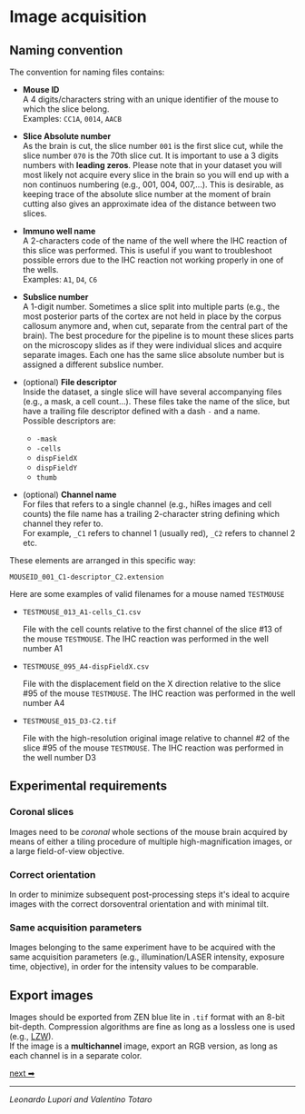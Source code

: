 # Image acquisition

## Naming convention

The convention for naming files contains:

- **Mouse ID**  
A 4 digits/characters string with an unique identifier of the mouse to which the slice belong.  
Examples: `CC1A`, `0014`, `AACB`
- **Slice Absolute number**  
As the brain is cut, the slice number `001` is the first slice cut, while the slice number `070` is the 70th slice cut. It is important to use a 3 digits numbers with **leading zeros**. Please note that in your dataset you will most likely not acquire every slice in the brain so you will end up with a non continuos numbering (e.g., 001, 004, 007,...). This is desirable, as keeping trace of the absolute slice number at the moment of brain cutting also gives an approximate idea of the distance between two slices.
- **Immuno well name**  
A 2-characters code of the name of the well where the IHC reaction of this slice was performed. This is useful if you want to troubleshoot possible errors due to the IHC reaction not working properly in one of the wells.  
Examples: `A1`, `D4`, `C6`
- **Subslice number**  
A 1-digit number. Sometimes a slice split into multiple parts (e.g., the most posterior parts of the cortex are not held in place by the corpus callosum anymore and, when cut, separate from the central part of the brain). The best procedure for the pipeline is to mount these slices parts on the microscopy slides as if they were individual slices and acquire separate images. Each one has the same slice absolute number but is assigned a different subslice number.  

- (optional) **File descriptor**  
Inside the dataset, a single slice will have several accompanying files (e.g., a mask, a cell count...). These files take the name of the slice, but have a trailing file descriptor defined with a dash `-` and a name.  
Possible descriptors are:
    - `-mask`
    - `-cells`
    - `dispFieldX`
    - `dispFieldY`
    - `thumb`

- (optional) **Channel name**  
For files that refers to a single channel (e.g., hiRes images and cell counts) the file name has a trailing 2-character string defining which channel they refer to.  
For example, `_C1` refers to channel 1 (usually red), `_C2` refers to channel 2 etc.

These elements are arranged in this specific way:

`MOUSEID_001_C1-descriptor_C2.extension`

Here are some examples of valid filenames for a mouse named `TESTMOUSE`

- `TESTMOUSE_013_A1-cells_C1.csv`

  File with the cell counts relative to the first channel of the slice #13 of the mouse `TESTMOUSE`. The IHC reaction was performed in the well number A1

- `TESTMOUSE_095_A4-dispFieldX.csv`

  File with the displacement field on the X direction relative to the slice #95 of the mouse `TESTMOUSE`. The IHC reaction was performed in the well number A4

- `TESTMOUSE_015_D3-C2.tif`

  File with the high-resolution original image relative to channel #2 of the slice #95 of the mouse `TESTMOUSE`. The IHC reaction was performed in the well number D3

## Experimental requirements

### Coronal slices

Images need to be *coronal* whole sections of the mouse brain acquired by means of either a tiling procedure of multiple high-magnification images, or a large field-of-view objective.

### Correct orientation

In order to minimize subsequent post-processing steps it's ideal to acquire images with the correct dorsoventral orientation and with minimal tilt.

### Same acquisition parameters

Images belonging to the same experiment have to be acquired with the same acquisition parameters (e.g., illumination/LASER intensity, exposure time, objective), in order for the intensity values to be comparable.

## Export images

Images should be exported from ZEN blue lite in `.tif` format with an 8-bit bit-depth. Compression algorithms are fine as long as a lossless one is used (e.g., [LZW](https://en.wikipedia.org/wiki/Lempel%E2%80%93Ziv%E2%80%93Welch)).  
If the image is a **multichannel** image, export an RGB version, as long as each channel is in a separate color.

[next ➡](02_filesPreparation.md)

---

*Leonardo Lupori and Valentino Totaro*
